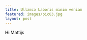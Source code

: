 ```yaml
---
title: Ullamco Laboris minim veniam
featured: images/pic03.jpg
layout: post
---
```


<p>Hi Mattijs</p>

